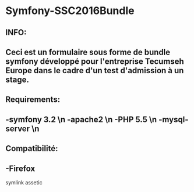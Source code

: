 # Symfony-SSC2016Bundle
INFO:
--------------------------------
Ceci est un formulaire sous forme de bundle symfony développé pour l'entreprise Tecumseh Europe dans le cadre d'un test d'admission à un stage.
--------------------------------

Requirements:
--------------------------------
-symfony 3.2                    \n
-apache2                        \n
-PHP 5.5                        \n
-mysql-server                   \n
--------------------------------

Compatibilité:
--------------------------------
-Firefox
--------------------------------


symlink
assetic